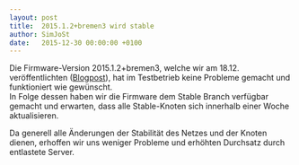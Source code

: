 ```yaml
---
layout: post
title:  2015.1.2+bremen3 wird stable
author: SimJoSt
date:   2015-12-30 00:00:00 +0100
---
```

Die Firmware-Version 2015.1.2+bremen3, welche wir am 18.12. veröffentlichten ([Blogpost](/blog/2015/12/20/v2015-1-2-bremen3-und-firmwareschema-umstellung.html)), hat im Testbetrieb keine Probleme gemacht und funktioniert wie gewünscht.  
In Folge dessen haben wir die Firmware dem Stable Branch verfügbar gemacht und erwarten, dass alle Stable-Knoten sich innerhalb einer Woche aktualisieren.

Da generell alle Änderungen der Stabilität des Netzes und der Knoten dienen, erhoffen wir uns weniger Probleme und erhöhten Durchsatz durch entlastete Server.

